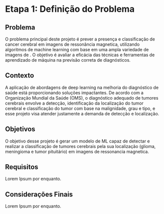 # Etapa 1: Definição do Problema

## Problema
O problema principal deste projeto é prever a presença e classificação de cancer cerebral em imagens de ressonância magnetica, utilizando algoritmos de machine learning com base em uma ampla variedade de imagens de . O objetivo é avaliar a eficácia das técnicas e ferramentas de aprendizado de máquina na previsão correta de diagnósticos.

## Contexto
A aplicação de abordagens de deep learning na melhoria do diagnóstico de saúde está proporcionando soluções impactantes. De acordo com a Organização Mundial da Saúde (OMS), o diagnóstico adequado de tumores cerebrais envolve a detecção, identificação da localização do tumor cerebral e classificação do tumor com base na malignidade, grau e tipo, e esse projeto visa atender justamente a demanda de detecção e localização.

## Objetivos
O objetivo desse projeto é gerar um modelo de ML capaz de detectar e realizar a classificação de tumores cerebrais pela sua localização (glioma, meningioma e tumor pituitário) em imagens de ressonancia magnetica.

## Requisitos
Lorem Ipsum por enquanto.

## Considerações Finais
Lorem Ipsum por enquanto.
